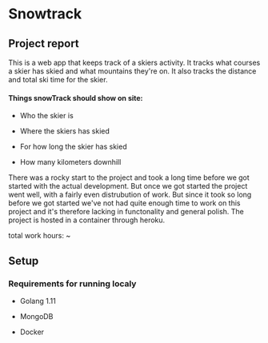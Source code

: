 # Snowtrack

## Project report

This is a web app that keeps track of a skiers activity. It tracks what courses a skier has skied and what mountains they're on. It also tracks the distance and total ski time for the skier.

#### Things snowTrack should show on site:

* Who the skier is

* Where the skiers has skied

* For how long the skier has skied

* How many kilometers downhill

There was a rocky start to the project and took a long time before we got started with the actual development. But once we got started the project went well, with a fairly even distrubution of work. 
But since it took so long before we got started we've not had quite enough time to work on this project and it's therefore lacking in functonality and general polish. 
The project is hosted in a container through heroku.


total work hours: ~

## Setup

### Requirements for running localy

* Golang 1.11

* MongoDB

* Docker